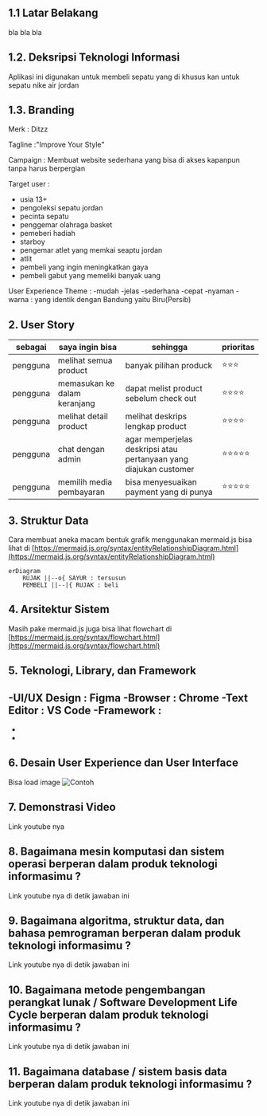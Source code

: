## 1.1 Latar Belakang

bla bla bla

## 1.2. Deksripsi Teknologi Informasi

Aplikasi ini digunakan untuk membeli sepatu yang di khusus kan untuk sepatu nike air jordan

## 1.3. Branding

Merk : Ditzz

Tagline :"Improve Your Style"

Campaign : Membuat website sederhana yang bisa di akses kapanpun tanpa harus berpergian

Target user :
 - usia 13+
 - pengoleksi sepatu jordan
 - pecinta sepatu
 - penggemar olahraga basket
 - pemeberi hadiah
 - starboy
 - pengemar atlet yang memkai seaptu jordan
 - atlit
 - pembeli yang ingin meningkatkan gaya
 - pembeli gabut yang memeliki banyak uang

 User Experience Theme :
  -mudah
  -jelas
  -sederhana
  -cepat
  -nyaman
  -warna : yang identik dengan Bandung yaitu Biru(Persib)
## 2. User Story

sebagai| saya ingin bisa | sehingga | prioritas
---|---|---|---
pengguna | melihat semua product | banyak pilihan produck | ⭐⭐⭐
pengguna | memasukan ke dalam keranjang | dapat melist product sebelum check out | ⭐⭐⭐⭐
pengguna | melihat detail product | melihat deskrips lengkap product | ⭐⭐⭐⭐
pengguna | chat dengan admin | agar memperjelas deskripsi atau pertanyaan yang diajukan customer| ⭐⭐⭐⭐⭐
pengguna | memilih media pembayaran | bisa menyesuaikan payment yang di punya | ⭐⭐⭐⭐⭐

## 3. Struktur Data

Cara membuat aneka macam bentuk grafik menggunakan mermaid.js bisa lihat di [https://mermaid.js.org/syntax/entityRelationshipDiagram.html](https://mermaid.js.org/syntax/entityRelationshipDiagram.html) 

```mermaid
erDiagram
    RUJAK ||--o{ SAYUR : tersusun
    PEMBELI ||--|{ RUJAK : beli
```

## 4. Arsitektur Sistem

Masih pake mermaid.js juga bisa lihat flowchart di [https://mermaid.js.org/syntax/flowchart.html](https://mermaid.js.org/syntax/flowchart.html)

## 5. Teknologi, Library, dan Framework
-UI/UX Design : Figma
-Browser : Chrome
-Text Editor : VS Code
-Framework :
-
-
-


## 6. Desain User Experience dan User Interface

Bisa load image 
![Contoh](https://fastly.picsum.photos/id/318/536/354.jpg?hmac=Ixy-wle80nudIR_cmnF1iY2y6rMUH7_9sk-BP1fTpM8)

## 7. Demonstrasi Video

Link youtube nya

## 8. Bagaimana mesin komputasi dan sistem operasi berperan dalam produk teknologi informasimu ?

Link youtube nya di detik jawaban ini

## 9. Bagaimana algoritma, struktur data, dan bahasa pemrograman berperan dalam produk teknologi informasimu ?

Link youtube nya di detik jawaban ini

## 10. Bagaimana metode pengembangan perangkat lunak / Software Development Life Cycle berperan dalam produk teknologi informasimu ?

Link youtube nya di detik jawaban ini

## 11. Bagaimana database / sistem basis data berperan dalam produk teknologi informasimu ?

Link youtube nya di detik jawaban ini
